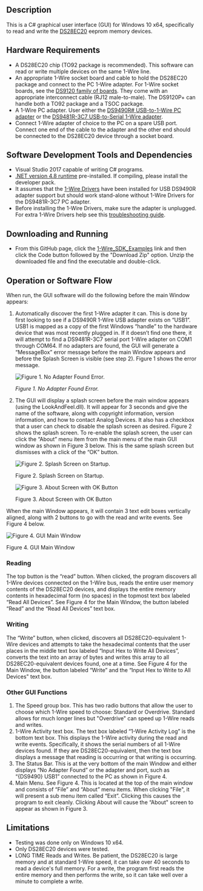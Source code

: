## Description

This is a C# graphical user interface (GUI) for Windows 10 x64, specifically to read and write the [DS28EC20](https://www.maximintegrated.com/en/products/ibutton-one-wire/memory-products/DS28EC20.html) eeprom memory devices. 

## Hardware Requirements
-	A DS28EC20 chip (TO92 package is recommended). This software can read or write multiple devices on the same 1-Wire line.
-   An appropriate 1-Wire socket board and cable to hold the DS28EC20 package and connect to the PC 1-Wire adapter. For 1-Wire socket boards, see the [DS9120 family of boards](https://www.maximintegrated.com/en/products/interface/controllers-expanders/DS9120.html). They come with an appropriate interconnect cable (RJ12 male-to-male). The DS9120P+ can handle both a TO92 package and a TSOC package.
-	A 1-Wire PC adapter.  User either the [DS9490R# USB-to-1-Wire PC adapter](https://www.maximintegrated.com/en/products/ibutton-one-wire/ibutton/DS9490R.html) or the [DS9481R-3C7 USB-to-Serial 1-Wire adapter](https://www.maximintegrated.com/en/products/ibutton-one-wire/ibutton/DS9481R-3C7.html).
- Connect 1-Wire adapter of choice to the PC on a spare USB port. Connect one end of the cable to the adapter and the other end should be connected to the DS28EC20 device through a socket board. 
 
## Software Development Tools and Dependencies
-	Visual Studio 2017 capable of writing C# programs.
-	[.NET version 4.8 runtime](https://dotnet.microsoft.com/en-us/download/dotnet-framework/net48) pre-installed. If compiling, please install the developer pack.
-	It assumes that the [1-Wire Drivers](https://www.maximintegrated.com/en/products/ibutton-one-wire/one-wire/software-tools/drivers/download-1-wire-ibutton-drivers-for-windows.html) have been installed for USB DS9490R adapter support but should work stand-alone without 1-Wire Drivers for the DS9481R-3C7 PC adapter. 
-  Before installing the 1-Wire Drivers, make sure the adapter is unplugged.  For extra 1-Wire Drivers help see this [troubleshooting guide](https://maximsupport.microsoftcrmportals.com/en-us/knowledgebase/article/KA-16429).

## Downloading and Running
- From this GitHub page, click the [1-Wire_SDK_Examples](https://github.com/MaximIntegratedTechSupport/1-Wire_SDK_Examples) link and then click the Code button followed by the "Download Zip" option.  Unzip the downloaded file and find the executable and double-click.
  
## Operation or Software Flow
When run, the GUI software will do the following before the main Window appears:
1.	Automatically discover the first 1-Wire adapter it can.  This is done by first looking to see if a DS9490R 1-Wire USB adapter exists on “USB1”.  USB1 is mapped as a copy of the first Windows “handle” to the hardware device that was most recently plugged in. If it doesn’t find one there, it will attempt to find a DS9481R-3C7 serial port 1-Wire adapter on COM1 through COM64. If no adapters are found, the GUI will generate a “MessageBox” error message before the main Window appears and before the Splash Screen is visible (see step 2). Figure 1 shows the error message.

    ![Figure 1.  No Adapter Found Error.](./images/Adapter_Not_Found.png) 
 
    *Figure 1.  No Adapter Found Error.*

2.	The GUI will display a splash screen before the main window appears (using the LookAndFeel.dll).  It will appear for 3 seconds and give the name of the software, along with copyright information, version information, and how to contact Analog Devices. It also has a checkbox that a user can check to disable the splash screen as desired. Figure 2 shows the splash screen. To re-enable the splash screen, the user can click the “About” menu item from the main menu of the main GUI window as shown in Figure 3 below. This is the same splash screen but dismisses with a click of the “OK” button.

    ![Figure 2.  Splash Screen on Startup.](./images/SplashScreen.png)  	 
 
    Figure 2.  Splash Screen on Startup. 		

    ![Figure 3. About Screen with OK Button](./images/SplashScreenOK.png)  	 
 
    Figure 3. About Screen with OK Button


When the main Window appears, it will contain 3 text edit boxes vertically aligned, along with 2 buttons to go with the read and write events.  See Figure 4 below.

   ![Figure 4.  GUI Main Window](./images/GUI_Screenshot.png)   

   Figure 4.  GUI Main Window

### Reading
The top button is the “read” button.  When clicked, the program discovers all 1-Wire devices connected on the 1-Wire bus, reads the entire user memory contents of the DS28EC20 devices, and displays the entire memory contents in hexadecimal form (no spaces) in the topmost text box labeled “Read All Devices”.  See Figure 4 for the Main Window, the button labeled “Read” and the “Read All Devices” text box.  
### Writing
The “Write” button, when clicked, discovers all DS28EC20-equivalent 1-Wire devices and attempts to take the hexadecimal contents that the user places in the middle text box labeled “Input Hex to Write All Devices”, converts the text into an array of bytes and writes this array to all DS28EC20-equivalent devices found, one at a time. See Figure 4 for the Main Window, the button labeled “Write” and the “Input Hex to Write to All Devices" text box.

### Other GUI Functions 
1. The Speed group box.  This has two radio buttons that allow the user to choose which 1-Wire speed to choose:  Standard or Overdrive. Standard allows for much longer lines but "Overdrive" can speed up 1-Wire reads and writes.
2. 1-Wire Activity text box.  The text box labeled “1-Wire Activity Log” is the bottom text box.  This displays the 1-Wire activity during the read and write events.  Specifically, it shows the serial numbers of all 1-Wire devices found.  If they are DS28EC20-equivalent, then the text box displays a message that reading is occurring or that writing is occurring.
3.	The Status Bar. This is at the very bottom of the main Window and either displays “No Adapter Found” or the adapter and port, such as “{DS9490} USB1” connected to the PC as shown in Figure 4.
4.	Main Menu.  See Figure 4. This is located at the top of the main window and consists of “File” and “About” menu items.  When clicking "File", it will present a sub menu item called “Exit”.  Clicking this causes the program to exit cleanly.  Clicking About will cause the “About" screen to appear as shown in Figure 3.


## Limitations
-	Testing was done only on Windows 10 x64.
-	Only DS28EC20 devices were tested.
-	LONG TIME Reads and Writes.  Be patient, the DS28EC20 is large memory and at standard 1-Wire speed, it can take over 40 seconds to read a device's full memory. For a write, the program first reads the entire memory and then performs the write, so it can take well over a minute to complete a write.
